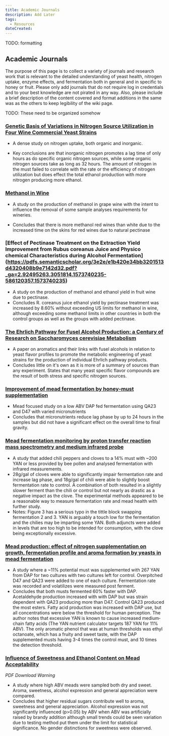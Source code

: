 ```yaml
---
title: Academic Journals
description: Add Later
tags:
  - Resources  
dateCreated:
---
```


TODO: formatting 


## Academic Journals 

The purpose of this page is to collect a variety of journals and research work that is relevant to the detailed understanding of yeast health, nitrogen uptake, enzyme effects, and fermentation both in general and in specific to honey or fruit. Please only add journals that do not require log in credentials and to your best knowledge are not pirated in any way. Also, please include a brief description of the content covered and format additions in the same was as the others to keep legibility of the wiki page.  

TODO: These need to be organized somehow

### [Genetic Basis of Variations in Nitrogen Source Utilization in Four Wine Commercial Yeast Strains](https://journals.plos.org/plosone/article/file?id=10.1371/journal.pone.0067166&amp;type=printable)

* A dense study on nitrogen uptake, both organic and inorganic. 

* Key conclusions are that inorganic nitrogen promotes a lag time of only hours as do specific organic nitrogen sources, while some organic nitrogen sources take as long as 32 hours. The amount of nitrogen in the must failed to correlate with the rate or the efficiency of nitrogen utilization but does effect the total ethanol production with more nitrogen producing more ethanol.

### [Methanol in Wine](https://www.bio-conferences.org/articles/bioconf/pdf/2017/02/bioconf-oiv2017_02028.pdf)

* A study on the production of methanol in grape wine with the intent to influence the removal of some sample analyses requirements for wineries. 

* Concludes that there is more methanol red wines than white due to the increased time on the skins for red wines due to natural pectinase


### [Effect of Pectinase Treatment on the Extraction Yield Improvement from Rubus coreanus Juice and Physico chemical Characteristics during Alcohol Fermentation] (https://pdfs.semanticscholar.org/3e2e/e1b420e34bb3201513d4320408b9e7142d32.pdf?_ga=2.92495263.3051814.1573740235-586120357.1573740235)

* A study on the production of methanol and ethanol yield in fruit wine due to pectinase.
* Concludes R. coreanus juice ethanol yield by pectinase treatment was increased by 8.60% without exceeding US limits for methanol in wine, although exceeding some methanol limits in other countries in both the control groups as well as the groups with added pectinase.

### [The Ehrlich Pathway for Fusel Alcohol Production: a Century of Research on Saccharomyces cerevisiae Metabolism](https://aem.asm.org/content/74/8/2259)

* A paper on aromatics and their links with fusel alcohols in relation to yeast flavor profiles to promote the metabolic engineering of yeast strains for the production of individual Ehrlich pathway products.
* Concludes little on it's own as it is more of a summary of sources than any experiment. States that many yeast specific flavor compounds are the result of both stress and specific nitrogen sources. 

### [Improvement of mead fermentation by honey‐must supplementation](https://onlinelibrary.wiley.com/doi/full/10.1002/jib.239)

* Mead focused study on a low ABV DAP fed fermentation using QA23 and D47 with varied micronutrients
* Concludes that micronutrients reduce lag phase by up to 24 hours in the samples but did not have a significant effect on the overall time to final gravity.  

### [Mead fermentation monitoring by proton transfer reaction mass spectrometry and medium infrared probe](https://www.researchgate.net/publication/299546824_Mead_fermentation_monitoring_by_proton_transfer_reaction_mass_spectrometry_and_medium_infrared_probe)

* A study that added chili peppers and cloves to a 14% must with ~200 YAN or less provided by bee pollen and analysed fermentation with infrared measurements. 
* 28g/gal of cloves were able to significantly impair fermentation rate and increase lag phase, and 18g/gal of chili were able to slightly boost fermentation rate to control. A combination of both resulted in a slightly slower ferment than the chili or control but not nearly as drastic as a negative impact as the clove. The experimental methods appeared to be a reasonable way to measure fermentation rate and mead health with further study.
* Notes: Figure 3 has a serious typo in the tittle block swapping fermentation 2 and 3. YAN is arguably a touch low for the fermentation and the chilies may be imparting some YAN. Both adjuncts were added in levels that are too high to be intended for consumption, with the clove being exceptionally excessive.

### [Mead production: effect of nitrogen supplementation on growth, fermentation profile and aroma formation by yeasts in mead fermentation](https://onlinelibrary.wiley.com/doi/full/10.1002/jib.184)

* A study where a ~11% potential must was supplemented with 267 YAN from DAP for two cultures with two cultures left for control. Overpitched D47 and QA23 were added to one of each culture. Fermentation rate was recorded and volatilizes were measured post ferment.
* Concludes that both musts fermented 60% faster with DAP. Acetaldehyde production increased with with DAP  but was strain dependent with QA23 producing more than D47. Control QA23 produced the most esters. Fatty acid production was increased with DAP use, but all concentrations were below the threshold for human perception. The author notes that excessive YAN is known to cause increased medium‐chain fatty acids (The YAN nutrient calculator targets 187 YAN for 11% ABV). The only aromatic phenol that was at human thresholds was ethyl octanoate, which has a fruity and sweet taste, with the DAP supplemented musts having 3-4 times the control must, and 10 times the detection threshold.

### [Influence of Sweetness and Ethanol Content on Mead Acceptability](https://content.sciendo.com/downloadpdf/journals/pjfns/65/2/article-p137.xml)

*PDF Download Warning*

* A study where high ABV meads were sampled both dry and sweet. Aroma, sweetness, alcohol expression and general appreciation were compared. 
* Concludes that higher residual sugars contribute well to aroma, sweetness and general appreciation. Alcohol expression was not significantly influenced (p&gt;0.05) by ABV when ABV was artificially raised by brandy addition although small trends could be seen variation due to testing method put them under the limit for statistical significance. No gender distinctions for sweetness were observed.